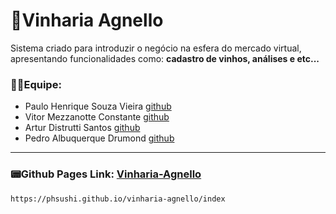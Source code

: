 # 🍷Vinharia Agnello
Sistema criado para introduzir o negócio na esfera do mercado virtual, apresentando funcionalidades como: **cadastro de vinhos, análises e etc...**



### 👨‍💻Equipe:
- Paulo Henrique Souza Vieira  [github](https://github.com/phsushi)
- Vitor Mezzanotte Constante   [github](https://github.com/VitorMezzanotte)
- Artur Distrutti Santos       [github]()
- Pedro Albuquerque Drumond    [github]()
  
---

### 📟Github Pages Link: [Vinharia-Agnello](https://phsushi.github.io/vinharia-agnello/index)
    https://phsushi.github.io/vinharia-agnello/index
